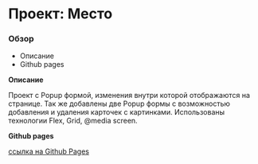 # Проект: Место

### Обзор

* Описание
* Github pages

**Описание**

Проект с Popup формой, изменения внутри которой отображаютcя на странице. Так же добавлены две Popup формы с возможностью добавления и удаления карточек с картинками. Использованы технологии Flex, Grid, @media screen.

**Github pages**

[ссылка на Github Pages](https://timabuev.github.io/mesto/)


